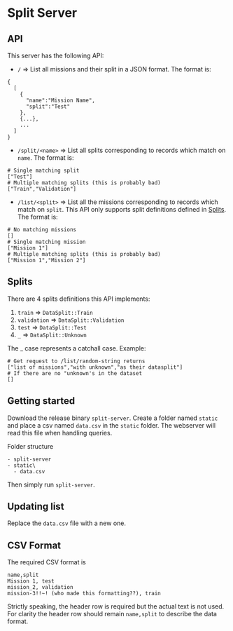 # Split Server

## API

This server has the following API:
- `/` => List all missions and their split in a JSON format.
The format is:
```
{
  [
    {
      "name":"Mission Name",
      "split":"Test"
    },
    {...},
    ...
  ]
}
```

- `/split/<name>` => List all splits corresponding to records which match on
  `name`.
The format is:
```
# Single matching split
["Test"]
# Multiple matching splits (this is probably bad)
["Train","Validation"]
```

- `/list/<split>` => List all the missions corresponding to records which match
  on `split`. This API only supports split definitions defined in
  [Splits](#splits).
The format is:
```
# No matching missions
[]
# Single matching mission
["Mission 1"]
# Multiple matching splits (this is probably bad)
["Mission 1","Mission 2"]
```

## Splits

There are 4 splits definitions this API implements:
1. `train` => `DataSplit::Train`
1. `validation` => `DataSplit::Validation`
1. `test` => `DataSplit::Test`
1. `_` => `DataSplit::Unknown`

The _ case represents a catchall case.
Example:
```
# Get request to /list/random-string returns
["list of missions","with unknown","as their datasplit"]
# If there are no "unknown's in the dataset
[]
```
## Getting started

Download the release binary `split-server`. Create a folder named `static` and
place a csv named `data.csv` in the `static` folder. The webserver will read
this file when handling queries.

Folder structure
```
- split-server
- static\
  - data.csv
```

Then simply run `split-server`.

## Updating list

Replace the `data.csv` file with a new one.

## CSV Format
The required CSV format is 
```
name,split
Mission 1, test
mission_2, validation
mission-3!!~! (who made this formatting??), train
```
Strictly speaking, the header row is required but the actual text is not used.
For clarity the header row should remain `name,split` to describe the data
format.
